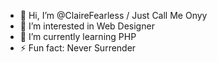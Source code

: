 - 👋 Hi, I’m @ClaireFearless / Just Call Me Onyy
- 👀 I’m interested in Web Designer
- 🌱 I’m currently learning PHP
- ⚡ Fun fact: Never Surrender

<!---
ClaireFearless/ClaireFearless is a ✨ special ✨ repository because its `README.md` (this file) appears on your GitHub profile.
You can click the Preview link to take a look at your changes.
--->
